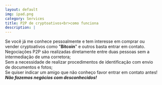 ```yaml
---
layout: default
img: ipad.png
category: Services
title: P2P de cryptoativos<br>como funciona
description: |
---
```

  Se você já me conhece pessoalmente e tem interesse em comprar ou vender cryptoativos como "**Bitcoin**" e outros basta entrar em contato.<br>
  Negociações P2P são realizadas diretamente entre duas pessoas sem a intermediação de uma corretora;<br>
  Sem a necessidade de realizar procedimentos de identificação com envio de documentos e fotos;<br>
  Se quiser indicar um amigo que não conheço favor entrar em contato antes! **_Não fazemos negócios com desconhecidos!_**
